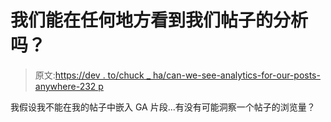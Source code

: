 # 我们能在任何地方看到我们帖子的分析吗？

> 原文:[https://dev . to/chuck _ ha/can-we-see-analytics-for-our-posts-anywhere-232 p](https://dev.to/chuck_ha/can-we-see-analytics-for-our-posts-anywhere-232p)

我假设我不能在我的帖子中嵌入 GA 片段...有没有可能洞察一个帖子的浏览量？